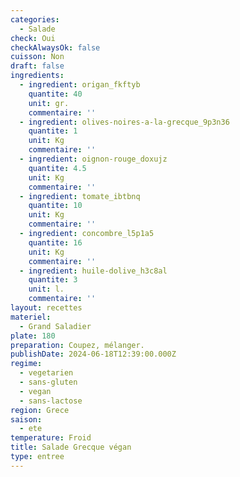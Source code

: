 ```yaml
---
categories:
  - Salade
check: Oui
checkAlwaysOk: false
cuisson: Non
draft: false
ingredients:
  - ingredient: origan_fkftyb
    quantite: 40
    unit: gr.
    commentaire: ''
  - ingredient: olives-noires-a-la-grecque_9p3n36
    quantite: 1
    unit: Kg
    commentaire: ''
  - ingredient: oignon-rouge_doxujz
    quantite: 4.5
    unit: Kg
    commentaire: ''
  - ingredient: tomate_ibtbnq
    quantite: 10
    unit: Kg
    commentaire: ''
  - ingredient: concombre_l5p1a5
    quantite: 16
    unit: Kg
    commentaire: ''
  - ingredient: huile-dolive_h3c8al
    quantite: 3
    unit: l.
    commentaire: ''
layout: recettes
materiel:
  - Grand Saladier
plate: 180
preparation: Coupez, mélanger.
publishDate: 2024-06-18T12:39:00.000Z
regime:
  - vegetarien
  - sans-gluten
  - vegan
  - sans-lactose
region: Grece
saison:
  - ete
temperature: Froid
title: Salade Grecque végan
type: entree
---
```

